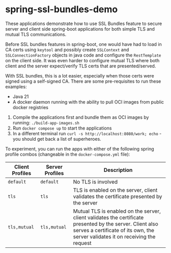 # spring-ssl-bundles-demo

These applications demonstrate how to use SSL Bundles feature to secure server and client side spring-boot applications for both simple TLS and mutual TLS communications.

Before SSL bundles features in spring-boot, one would have had to load in CA certs using `keytool` and possibly create `SSLContext` and `SSLConnectionFactory` objects in java code and configure the `RestTemplate` on the client side. It was even harder to configure mutual TLS where both client and the server expect/verify TLS certs that are presented/served.

With SSL bundles, this is a lot easier, especially when those certs were signed using a self-signed CA. There are some pre-requisites to run these examples:

- Java 21
- A docker daemon running with the ability to pull OCI images from public docker registries

1. Compile the applications first and bundle them as OCI images by running: `./build-app-images.sh`
2. Run `docker compose up` to start the applications
3. In a different terminal run `curl -s http://localhost:8080/work; echo` - you should get back a list of superheroes.

To experiment, you can run the apps with either of the following spring profile combos (changeable in the `docker-compose.yml` file):

| Client Profiles | Server Profiles | Description                                                                                                                                                                                  |
|-----------------|-----------------|----------------------------------------------------------------------------------------------------------------------------------------------------------------------------------------------|
| `default`       | `default`       | No TLS is involved                                                                                                                                                                           |
| `tls`           | `tls`           | TLS is enabled on the server, client validates the certificate presented by the server                                                                                                       |
| `tls,mutual`    | `tls,mutual`    | Mutual TLS is enabled on the server, client validates the certificate presented by the server. Client also serves a certificate of its own, the server validates it on receiving the request |